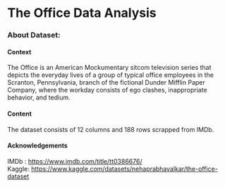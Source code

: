 # The Office Data Analysis

### About Dataset: 
#### Context  

The Office is an American Mockumentary sitcom television series that depicts the everyday lives of a group of typical office employees in the Scranton, Pennsylvania, branch of the fictional Dunder Mifflin Paper Company, where the workday consists of ego clashes,
inappropriate behavior, and tedium.

#### Content
The dataset consists of 12 columns and 188 rows scrapped from IMDb.

#### Acknowledgements
IMDb : https://www.imdb.com/title/tt0386676/  
Kaggle: https://www.kaggle.com/datasets/nehaprabhavalkar/the-office-dataset
